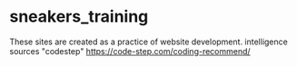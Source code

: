 # sneakers_training
These sites are created as a practice of website development. 
intelligence sources "codestep" https://code-step.com/coding-recommend/
